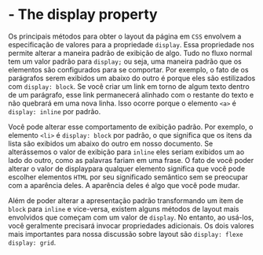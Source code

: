 # - The display property

Os principais métodos para obter o layout da página em `CSS` envolvem a especificação de valores para a propriedade `display`. Essa propriedade nos permite alterar a maneira padrão de exibição de algo. Tudo no fluxo normal tem um valor padrão para `display;` ou seja, uma maneira padrão que os elementos são configurados para se comportar. Por exemplo, o fato de os parágrafos serem exibidos um abaixo do outro é porque eles são estilizados com `display: block`. Se você criar um link em torno de algum texto dentro de um parágrafo, esse link permanecerá alinhado com o restante do texto e não quebrará em uma nova linha. Isso ocorre porque o elemento `<a>` é `display: inline` por padrão.

Você pode alterar esse comportamento de exibição padrão. Por exemplo, o elemento `<li>` é `display: block` por padrão, o que significa que os itens da lista são exibidos um abaixo do outro em nosso documento. Se alterássemos o valor de exibição para `inline` eles seriam exibidos um ao lado do outro, como as palavras fariam em uma frase. O fato de você poder alterar o valor de displaypara qualquer elemento significa que você pode escolher elementos `HTML` por seu significado semântico sem se preocupar com a aparência deles. A aparência deles é algo que você pode mudar.

Além de poder alterar a apresentação padrão transformando um item de `block` para `inline` e vice-versa, existem alguns métodos de layout mais envolvidos que começam com um valor de `display`. No entanto, ao usá-los, você geralmente precisará invocar propriedades adicionais. Os dois valores mais importantes para nossa discussão sobre layout são `display: flexe display: grid`.
